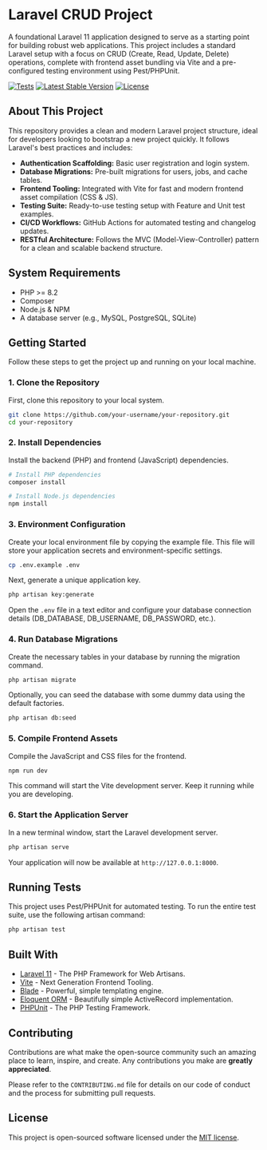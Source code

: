 # Laravel CRUD Project

A foundational Laravel 11 application designed to serve as a starting point for building robust web applications. This project includes a standard Laravel setup with a focus on CRUD (Create, Read, Update, Delete) operations, complete with frontend asset bundling via Vite and a pre-configured testing environment using Pest/PHPUnit.

[![Tests](https://github.com/your-username/your-repository/actions/workflows/tests.yml/badge.svg)](https://github.com/your-username/your-repository/actions/workflows/tests.yml)
[![Latest Stable Version](https://poser.pugx.org/laravel/framework/v/stable)](https://packagist.org/packages/laravel/framework)
[![License](https://poser.pugx.org/laravel/framework/license)](https://packagist.org/packages/laravel/framework)

## About This Project

This repository provides a clean and modern Laravel project structure, ideal for developers looking to bootstrap a new project quickly. It follows Laravel's best practices and includes:

- **Authentication Scaffolding:** Basic user registration and login system.
- **Database Migrations:** Pre-built migrations for users, jobs, and cache tables.
- **Frontend Tooling:** Integrated with Vite for fast and modern frontend asset compilation (CSS & JS).
- **Testing Suite:** Ready-to-use testing setup with Feature and Unit test examples.
- **CI/CD Workflows:** GitHub Actions for automated testing and changelog updates.
- **RESTful Architecture:** Follows the MVC (Model-View-Controller) pattern for a clean and scalable backend structure.

## System Requirements

- PHP >= 8.2
- Composer
- Node.js & NPM
- A database server (e.g., MySQL, PostgreSQL, SQLite)

## Getting Started

Follow these steps to get the project up and running on your local machine.

### 1. Clone the Repository

First, clone this repository to your local system.

```bash
git clone https://github.com/your-username/your-repository.git
cd your-repository
```

### 2. Install Dependencies

Install the backend (PHP) and frontend (JavaScript) dependencies.

```bash
# Install PHP dependencies
composer install

# Install Node.js dependencies
npm install
```

### 3. Environment Configuration

Create your local environment file by copying the example file. This file will store your application secrets and environment-specific settings.

```bash
cp .env.example .env
```

Next, generate a unique application key.

```bash
php artisan key:generate
```

Open the `.env` file in a text editor and configure your database connection details (DB_DATABASE, DB_USERNAME, DB_PASSWORD, etc.).

### 4. Run Database Migrations

Create the necessary tables in your database by running the migration command.

```bash
php artisan migrate
```

Optionally, you can seed the database with some dummy data using the default factories.

```bash
php artisan db:seed
```

### 5. Compile Frontend Assets

Compile the JavaScript and CSS files for the frontend.

```bash
npm run dev
```

This command will start the Vite development server. Keep it running while you are developing.

### 6. Start the Application Server

In a new terminal window, start the Laravel development server.

```bash
php artisan serve
```

Your application will now be available at `http://127.0.0.1:8000`.

## Running Tests

This project uses Pest/PHPUnit for automated testing. To run the entire test suite, use the following artisan command:

```bash
php artisan test
```

## Built With

- [Laravel 11](https://laravel.com/) - The PHP Framework for Web Artisans.
- [Vite](https://vitejs.dev/) - Next Generation Frontend Tooling.
- [Blade](https://laravel.com/docs/11.x/blade) - Powerful, simple templating engine.
- [Eloquent ORM](https://laravel.com/docs/11.x/eloquent) - Beautifully simple ActiveRecord implementation.
- [PHPUnit](https://phpunit.de/) - The PHP Testing Framework.

## Contributing

Contributions are what make the open-source community such an amazing place to learn, inspire, and create. Any contributions you make are **greatly appreciated**.

Please refer to the `CONTRIBUTING.md` file for details on our code of conduct and the process for submitting pull requests.

## License

This project is open-sourced software licensed under the [MIT license](https://opensource.org/licenses/MIT).
